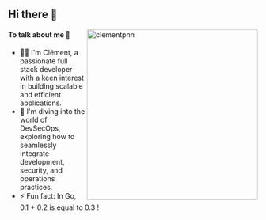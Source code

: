 ## Hi there 👋

<div>
  <img width=345px align="right" src='https://github-readme-stats.vercel.app/api/top-langs/?username=clementpnn&layout=compact&theme=default' alt="clementpnn" />
</div>

#### To talk about me 🎯
- 👨‍💻 I'm Clément, a passionate full stack developer with a keen interest in building scalable and efficient applications.
- 🌱 I'm diving into the world of DevSecOps, exploring how to seamlessly integrate development, security, and operations practices.
- ⚡ Fun fact: In Go, 0.1 + 0.2 is equal to 0.3 !
